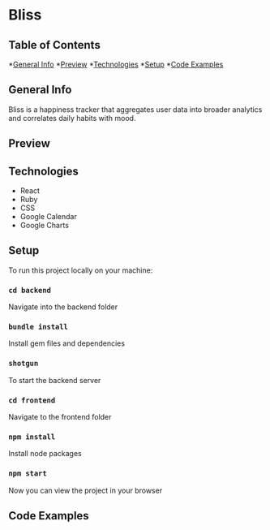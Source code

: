# Bliss


## Table of Contents

*[General Info](#general-info)
*[Preview](#preview)
*[Technologies](#technologies)
*[Setup](#setup)
*[Code Examples](#code-examples)

## General Info

Bliss is a happiness tracker that aggregates user data into broader analytics and correlates daily habits with mood.


## Preview

## Technologies 
* React
* Ruby 
* CSS
* Google Calendar
* Google Charts

## Setup

 To run this project locally on your machine:

### `cd backend`

Navigate into the backend folder

### `bundle install`

Install gem files and dependencies

### `shotgun`

To start the backend server

### `cd frontend`

Navigate to the frontend folder

### `npm install`

Install node packages

### `npm start`

Now you can view the project in your browser

## Code Examples

